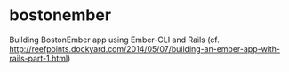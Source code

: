 bostonember
===========

Building BostonEmber app using Ember-CLI and Rails (cf. http://reefpoints.dockyard.com/2014/05/07/building-an-ember-app-with-rails-part-1.html)
